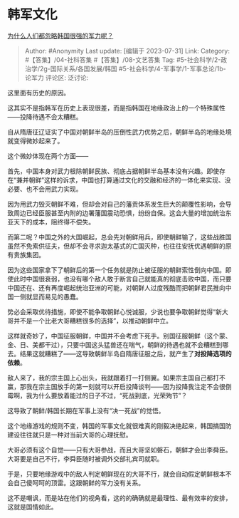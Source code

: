 # 韩军文化
[为什么人们都忽略韩国很强的军力呢？](https://www.zhihu.com/question/373447324/answer/3142755329)

> Author: #Anonymity
> Last update: [编辑于 2023-07-31]
> Link:
> Category: #【答集】/04-社科答集 #【答集】/08-文艺答集
> Tag: #5-社会科学/2-政治学/2g-国际关系/各国发展/韩国 #5-社会科学/4-军事学/1-军事总论/1b-论军力
> 评论区:
> 泛讨论:

这里面有历史的原因。

这其实不是指韩军在历史上表现很差，而是指韩国在地缘政治上的一个特殊属性——投降待遇不会太糟糕。

自从隋唐征辽证实了中国对朝鲜半岛的压倒性武力优势之后，朝鲜半岛的地缘处境就变得微妙起来了。

这个微妙体现在两个方面——

首先，中国本身对武力根除朝鲜民族、彻底占据朝鲜半岛基本没有兴趣。即使存在“兼并朝鲜”这样的诉求，中国也打算通过文化的交融和经济的一体化来实现、没必要、也不会用武力实现。

因为用武力毁灭朝鲜不难，但却会对自己的藩贡体系发生巨大的颠覆性影响，会导致周边已经臣服甚至内附的边署藩国震动恐惧，纷纷自保。这会大量的增加统治东亚天下的成本，阻终得不偿失。

而第二呢？中国之外的大国崛起，总会先对朝鲜用兵，即使朝鲜输了，这些战胜国虽然不免索供征夫，但却不会寻求迦太基式的亡国灭种，也往往安抚优遇朝鲜的原有贵族集团。

因为这些国家拿下了朝鲜后的第一个任务就是防止被征服的朝鲜索性倒向中国。即使此时中国很衰弱，也没有哪个敌人敢于断言自己就能真的彻底击败中国，而只要中国还在、还有再度崛起统治亚洲的可能，对朝鲜人过度残酷而把朝鲜君民推向中国一侧就显而易见的愚蠢。

势必会采取优待措施，即使不能争取朝鲜心悦诚服，少说也要争取朝鲜觉得“新大哥并不是一个比老大哥糟糕很多的选择”，以推动朝鲜中立。

这样就奇妙了，中国征服朝鲜，中国并不会考虑下死手。别国征服朝鲜（这个蒙、金、日、美都干过），只要中国这头猛兽还在喘气，朝鲜的待遇也就不会糟糕到哪去。结果这就糟糕了——这导致朝鲜半岛自隋唐征服之后，就产生了**对投降选项的依赖**。

敌人来了，我的宗主国上心出头，我就跟着打一打侧翼。如果宗主国自己都打不赢，那我在宗主国放手的第一刻就可以开启投降谈判——因为投降我注定不会很倒霉啊，我为什么要放着能过的日子不过，“死战到底，光荣殉节”？

这导致了朝鲜/韩国长期在军事上没有“决一死战”的觉悟。

这个地缘游戏的规则不变，韩国的军事文化就很难真的刚毅决绝起来，韩国搞国防建设往往就只是一种对当前大哥的心理抚慰。

大哥必须有这个自觉——只有大哥参战，而且大哥坚如磐石，朝鲜才会出李舜臣。大哥要是自己不行，李舜臣随时被调外交部礼宾司就职。

于是，只要地缘游戏中的敌人判定朝鲜现在的大哥不行，就会自动假定朝鲜根本不会自己傻呵呵的顶雷。这跟朝鲜的军力没有关系。

这不是嘲讽，而是站在他们的视角看，这的的确确就是最理性、最有效率的安排，这就是国情如此。
